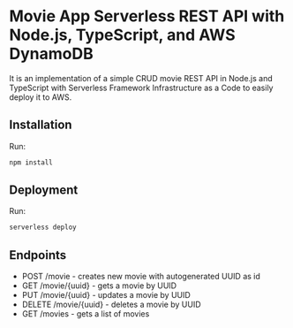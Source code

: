 # Movie App Serverless REST API with Node.js, TypeScript, and AWS DynamoDB

It is an implementation of a simple CRUD movie REST API in Node.js and TypeScript with Serverless Framework Infrastructure as a Code
to easily deploy it to AWS.

## Installation

Run:

```bash
npm install
```
## Deployment

Run:

```bash
serverless deploy
```

## Endpoints

- POST /movie - creates new movie with autogenerated UUID as id
- GET /movie/{uuid} - gets a movie by UUID
- PUT /movie/{uuid} - updates a movie by UUID
- DELETE /movie/{uuid} - deletes a movie by UUID
- GET /movies - gets a list of movies

